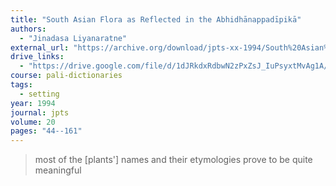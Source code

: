 ```yaml
---
title: "South Asian Flora as Reflected in the Abhidhānappadīpikā"
authors:
  - "Jinadasa Liyanaratne"
external_url: "https://archive.org/download/jpts-xx-1994/South%20Asian%20Flora%20as%20Reflected%20in%20the%20Abhidha%CC%84nappadi%CC%84pika%CC%84%20-%20Jinadasa%20Liyanaratne_text.pdf"
drive_links:
  - "https://drive.google.com/file/d/1dJRkdxRdbwN2zPxZsJ_IuPsyxtMvAg1A/view?usp=drivesdk"
course: pali-dictionaries
tags:
  - setting
year: 1994
journal: jpts
volume: 20
pages: "44--161"
---
```


> most of the [plants'] names
and their etymologies prove to be quite meaningful
